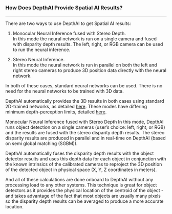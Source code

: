 ### How Does DepthAI Provide Spatial AI Results?  
--------------------------------------------
There are two ways to use DepthAI to get Spatial AI results: 
1. Monocular Neural Inference fused with Stereo Depth.  
        In this mode the neural network is run on a single camera and fused with disparity depth results. The left, right, or RGB camera can be used to run the neural inference.

2. Stereo Neural Inference.  
        In this mode the neural network is run in parallel on both the left and right stereo cameras to produce 3D position data directly with the neural network.

In both of these cases, standard neural networks can be used. There is no need for the neural networks to be trained with 3D data.

DepthAI automatically provides the 3D results in both cases using standard 2D-trained networks, as detailed [here](https://docs.luxonis.com/en/latest/pages/faq/#nodepthrequired). These modes have differing minimum depth-perception limits, detailed [here](https://docs.luxonis.com/en/latest/pages/faq/#nodepthrequired).


Monocular Neural Inference fused with Stereo Depth 
In this mode, DepthAI runs object detection on a single cameras (user’s choice: left, right, or RGB) and the results are fused with the stereo disparity depth results. The stereo disparity results are produced in parallel and in real-time on DepthAI (based on semi global matching (SGBM)).

DepthAI automatically fuses the disparity depth results with the object detector results and uses this depth data for each object in conjunction with the known intrinsics of the calibrated cameras to reproject the 3D position of the detected object in physical space (X, Y, Z coordinates in meters).

And all of these calculations are done onboard to DepthAI without any processing load to any other systems. This technique is great for object detectors as it provides the physical location of the centroid of the object - and takes advantage of the fact that most objects are usually many pixels so the disparity depth results can be averaged to produce a more accurate location.


